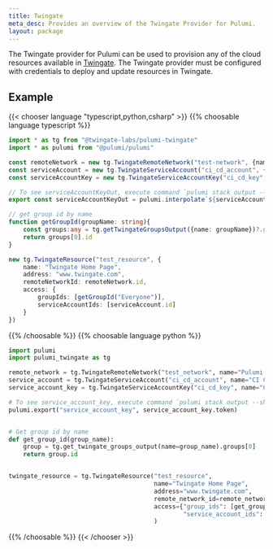 ```yaml
---
title: Twingate
meta_desc: Provides an overview of the Twingate Provider for Pulumi.
layout: package
---
```


The Twingate provider for Pulumi can be used to provision any of the cloud resources available in [Twingate](https://www.twingate.com/).
The Twingate provider must be configured with credentials to deploy and update resources in Twingate.

## Example

{{< chooser language "typescript,python,csharp" >}}
{{% choosable language typescript %}}

```typescript
import * as tg from "@twingate-labs/pulumi-twingate"
import * as pulumi from "@pulumi/pulumi"

const remoteNetwork = new tg.TwingateRemoteNetwork("test-network", {name: "Pulumi Test Network"})
const serviceAccount = new tg.TwingateServiceAccount("ci_cd_account", {name: "CI CD Service"})
const serviceAccountKey = new tg.TwingateServiceAccountKey("ci_cd_key", {name: "CI CD Key", serviceAccountId: serviceAccount.id})

// To see serviceAccountKeyOut, execute command `pulumi stack output --show-secrets`
export const serviceAccountKeyOut = pulumi.interpolate`${serviceAccountKey.token}`;

// get group id by name
function getGroupId(groupName: string){
    const groups:any = tg.getTwingateGroupsOutput({name: groupName})?.groups ?? []
    return groups[0].id
}

new tg.TwingateResource("test_resource", {
    name: "Twingate Home Page",
    address: "www.twingate.com",
    remoteNetworkId: remoteNetwork.id,
    access: {
        groupIds: [getGroupId("Everyone")],
        serviceAccountIds: [serviceAccount.id]
    }
})
```

{{% /choosable %}}
{{% choosable language python %}}

```python
import pulumi
import pulumi_twingate as tg

remote_network = tg.TwingateRemoteNetwork("test_network", name="Pulumi Test Network")
service_account = tg.TwingateServiceAccount("ci_cd_account", name="CI CD Service")
service_account_key = tg.TwingateServiceAccountKey("ci_cd_key", name="CI CD Key", service_account_id=service_account.id)

# To see service_account_key, execute command `pulumi stack output --show-secrets`
pulumi.export("service_account_key", service_account_key.token)


# Get group id by name
def get_group_id(group_name):
    group = tg.get_twingate_groups_output(name=group_name).groups[0]
    return group.id


twingate_resource = tg.TwingateResource("test_resource",
                                        name="Twingate Home Page",
                                        address="www.twingate.com",
                                        remote_network_id=remote_network.id,
                                        access={"group_ids": [get_group_id("Everyone")],
                                                "service_account_ids": [service_account.id]}
                                        )
```

{{% /choosable %}}
{{< /chooser >}}
